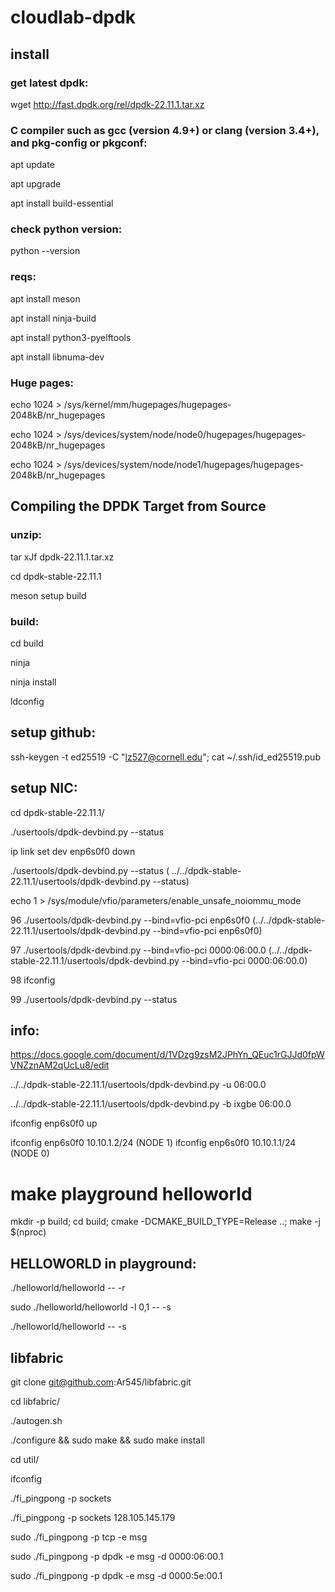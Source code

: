 # cloudlab-dpdk

## install

### get latest dpdk:
wget http://fast.dpdk.org/rel/dpdk-22.11.1.tar.xz

### C compiler such as gcc (version 4.9+) or clang (version 3.4+), and pkg-config or pkgconf:
apt update

apt upgrade

apt install build-essential

### check python version:
python --version

### reqs:
apt install meson

apt install ninja-build

apt install python3-pyelftools

apt install libnuma-dev

### Huge pages:
echo 1024 > /sys/kernel/mm/hugepages/hugepages-2048kB/nr_hugepages

echo 1024 > /sys/devices/system/node/node0/hugepages/hugepages-2048kB/nr_hugepages

echo 1024 > /sys/devices/system/node/node1/hugepages/hugepages-2048kB/nr_hugepages

## Compiling the DPDK Target from Source
### unzip:
tar xJf dpdk-22.11.1.tar.xz

cd dpdk-stable-22.11.1

meson setup build

### build:
cd build

ninja

ninja install




ldconfig

## setup github:
ssh-keygen -t ed25519 -C "lz527@cornell.edu";
cat ~/.ssh/id_ed25519.pub

## setup NIC:
 cd dpdk-stable-22.11.1/

   ./usertools/dpdk-devbind.py --status

   ip link set dev enp6s0f0 down
   
   ./usertools/dpdk-devbind.py --status ( ../../dpdk-stable-22.11.1/usertools/dpdk-devbind.py --status)
   
   echo 1 > /sys/module/vfio/parameters/enable_unsafe_noiommu_mode
   
   96  ./usertools/dpdk-devbind.py --bind=vfio-pci enp6s0f0 (../../dpdk-stable-22.11.1/usertools/dpdk-devbind.py --bind=vfio-pci enp6s0f0)
   
   97  ./usertools/dpdk-devbind.py --bind=vfio-pci 0000:06:00.0 (../../dpdk-stable-22.11.1/usertools/dpdk-devbind.py --bind=vfio-pci 0000:06:00.0)
   
   98  ifconfig
   
   99  ./usertools/dpdk-devbind.py --status
   
   ## info:
   https://docs.google.com/document/d/1VDzg9zsM2JPhYn_QEuc1rGJJd0fpWVNZznAM2qUcLu8/edit
   
../../dpdk-stable-22.11.1/usertools/dpdk-devbind.py -u 06:00.0

../../dpdk-stable-22.11.1/usertools/dpdk-devbind.py -b ixgbe 06:00.0

 ifconfig enp6s0f0 up
 
 ifconfig enp6s0f0 10.10.1.2/24 (NODE 1)
 ifconfig enp6s0f0 10.10.1.1/24 (NODE 0)
   
# make playground helloworld
   
mkdir -p build; cd build; cmake -DCMAKE_BUILD_TYPE=Release ..; make -j $(nproc)

   ## HELLOWORLD in playground:
   ./helloworld/helloworld -- -r
   
   sudo  ./helloworld/helloworld -l 0,1 -- -s
   
   ./helloworld/helloworld -- -s
   
   
 ## libfabric
 git clone git@github.com:Ar545/libfabric.git
 
cd libfabric/

./autogen.sh 

./configure && sudo make && sudo make install

cd util/

ifconfig

./fi_pingpong -p sockets

./fi_pingpong -p sockets 128.105.145.179


sudo ./fi_pingpong -p tcp -e msg

sudo ./fi_pingpong -p dpdk -e msg -d 0000:06:00.1

sudo ./fi_pingpong -p dpdk -e msg -d 0000:5e:00.1

